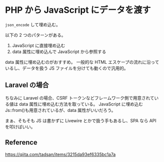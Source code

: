 # PHP から JavaScript にデータを渡す

`json_encode` して埋め込む。

以下の 2 つのパターンがある。

1. JavaScript に直接埋め込む
2. data 属性に埋め込んで JavaScript から参照する

data 属性に埋め込むのがおすすめ。
一般的な HTML エスケープの流れに沿っているし、データを扱う JS ファイルを分けても動くので汎用的。

## Laravel の場合

ちなみに Laravel の場合、CSRF トークンなどフレームワーク側で用意されている値は data 属性に埋め込む方法を取っている。
JavaScript に埋め込む Js::from()も用意されているが、data 属性がいいだろう。

まぁ、そもそも JS は書かずに Livewire とかで扱う手もあるし、SPA なら API を叩けばいい。

## Reference

https://qiita.com/tadsan/items/3215da93ef6335bc1a7a
